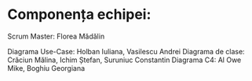 # Componența echipei:

Scrum Master: Florea Mădălin

Diagrama Use-Case: Holban Iuliana, Vasilescu Andrei
Diagrama de clase: Crăciun Mălina, Ichim Ștefan, Suruniuc Constantin
Diagrama C4: Al Owe Mike, Boghiu Georgiana
